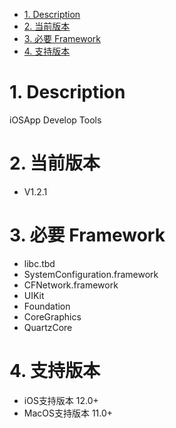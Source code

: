 <!-- TOC -->

- [1. Description](#1-description)
- [2. 当前版本](#2-当前版本)
- [3. 必要 Framework](#3-必要-framework)
- [4. 支持版本](#4-支持版本)

<!-- /TOC -->
# 1. Description
iOSApp Develop Tools

# 2. 当前版本
*   V1.2.1

# 3. 必要 Framework
* libc.tbd
* SystemConfiguration.framework
* CFNetwork.framework
* UIKit
* Foundation
* CoreGraphics
* QuartzCore

# 4. 支持版本
* iOS支持版本 12.0+
* MacOS支持版本 11.0+